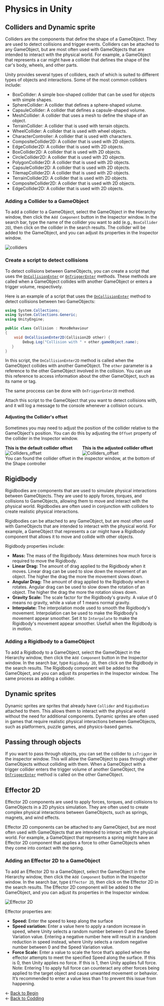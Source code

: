 # Physics in Unity

## Colliders and Dynamic sprite

Colliders are the components that define the shape of a GameObject. They are used to detect collisions and trigger events. Colliders can be attached to any GameObject, but are most often used with GameObjects that are intended to interact with the physical world. For example, a GameObject that represents a car might have a collider that defines the shape of the car's body, wheels, and other parts.

Unity provides several types of colliders, each of which is suited to different types of objects and interactions. Some of the most common colliders include:

- BoxCollider: A simple box-shaped collider that can be used for objects with simple shapes.
- SphereCollider: A collider that defines a sphere-shaped volume.
- CapsuleCollider: A collider that defines a capsule-shaped volume.
- MeshCollider: A collider that uses a mesh to define the shape of an object.
- TerrainCollider: A collider that is used with terrain objects.
- WheelCollider: A collider that is used with wheel objects.
- CharacterController: A collider that is used with characters.
- CompositeCollider2D: A collider that is used with 2D objects.
- EdgeCollider2D: A collider that is used with 2D objects.
- BoxCollider2D: A collider that is used with 2D objects.
- CircleCollider2D: A collider that is used with 2D objects.
- PolygonCollider2D: A collider that is used with 2D objects.
- CapsuleCollider2D: A collider that is used with 2D objects.
- TilemapCollider2D: A collider that is used with 2D objects.
- TerrainCollider2D: A collider that is used with 2D objects.
- CompositeCollider2D: A collider that is used with 2D objects.
- EdgeCollider2D: A collider that is used with 2D objects.

### Adding a Collider to a GameObject

To add a collider to a GameObject, select the GameObject in the Hierarchy window, then click the `Add Component` button in the Inspector window. In the search bar, type the name of the collider you want to add (e.g., `BoxCollider 2D`), then click on the collider in the search results. The collider will be added to the GameObject, and you can adjust its properties in the Inspector window.

![colliders](./assets/colliders.png)


### Create a script to detect collisions

To detect collisions between GameObjects, you can create a script that uses the [`OnCollisionEnter`](./OnCollisionEnter.md) or [`OnTriggerEnter`](./OnTriggerEnter.md) methods. These methods are called when a GameObject collides with another GameObject or enters a trigger volume, respectively.

Here is an example of a script that uses the [`OnCollisionEnter`](./OnCollisionEnter.md) method to detect collisions between two GameObjects:

```csharp
using System.Collections;
using System.Collections.Generic;
using UnityEngine;

public class Collision : MonoBehaviour
{
    void OnCollisionEnter2D(Collision2D other) {
        Debug.Log("Collision with " + other.gameObject.name);
   }
}

```

In this script, the `OnCollisionEnter2D` method is called when the GameObject collides with another GameObject. The `other` parameter is a reference to the other GameObject involved in the collision. You can use this reference to access information about the other GameObject, such as its name or tag.

The same proccess can be done with `OnTriggerEnter2D` method.


 Attach this script to the GameObject that you want to detect collisions with, and it will log a message to the console whenever a collision occurs.

#### Adjusting the Collider's offset

Sometimes you may need to adjust the position of the collider relative to the GameObject's position. You can do this by adjusting the `Offset` property of the collider in the Inspector window.
<div style="float:left;width:50%">
    <b>This is the default collider offset</b>
    <img src="./assets/collider_offset.png" alt="Colliders_offset">
</div>
<div style="float:left;width:50%">
    <b>This is the adjusted collider offset</b> 
    <img src="./assets/adjusted_collider_offset.png" alt="Colliders_offset">
</div>
<div style="clear:both"></div>
You can found the collider offset in the inspector window, at the bottom of the Shape controller

## Rigidbody

Rigidbodies are components that are used to simulate physical interactions between GameObjects. They are used to apply forces, torques, and collisions to GameObjects, allowing them to move and interact with the physical world. Rigidbodies are often used in conjunction with colliders to create realistic physical interactions.

Rigidbodies can be attached to any GameObject, but are most often used with GameObjects that are intended to interact with the physical world. For example, a GameObject that represents a car might have a Rigidbody component that allows it to move and collide with other objects.

Rigidbody properties include:

- **Mass:** The mass of the Rigidbody. Mass determines how much force is required to move the Rigidbody.
- **Linear Drag:** The amount of drag applied to the Rigidbody when it moves. Linear drag can be used to slow down the movement of an object. The higher the drag the more the movement slows down.
- **Angular Drag:** The amount of drag applied to the Rigidbody when it rotates. Angular drag can be used to slow down the rotation of an object. The higher the drag the more the rotation slows down.
- **Gravity Scale:** The scale factor for the Rigidbody's gravity. A value of 0 means no gravity, while a value of 1 means normal gravity.
- **Interpolate:** The interpolation mode used to smooth the Rigidbody's movement. Interpolation can be used to make the Rigidbody's movement appear smoother. Set it to `Interpolate` to make the Rigidbody's movement appear smoother. Usefull when the Rigidbody is in motion.

### Adding a Rigidbody to a GameObject

To add a Rigidbody to a GameObject, select the GameObject in the Hierarchy window, then click the `Add Component` button in the Inspector window. In the search bar, type `Rigidbody 2D`, then click on the Rigidbody in the search results. The Rigidbody component will be added to the GameObject, and you can adjust its properties in the Inspector window. The same process as adding a collider.


## Dynamic sprites

Dynamic sprites are sprites that already have `Collider` and `Rigidbodies` attached to them. This allows them to interact with the physical world without the need for additional components. Dynamic sprites are often used in games that require realistic physical interactions between GameObjects, such as platformers, puzzle games, and physics-based games.

## Passing through objects

If you want to pass through objects, you can set the collider to `isTrigger` in the inspector window. This will allow the GameObject to pass through other GameObjects without colliding with them. When a GameObject with a trigger collider enters the trigger volume of another GameObject, the [`OnTriggerEnter`](./OnTriggerEnter.md) method is called on the other GameObject.

## Effector 2D

Effector 2D components are used to apply forces, torques, and collisions to GameObjects in a 2D physics simulation. They are often used to create complex physical interactions between GameObjects, such as springs, magnets, and wind effects.

Effector 2D components can be attached to any GameObject, but are most often used with GameObjects that are intended to interact with the physical world. For example, a GameObject that represents a spring might have an Effector 2D component that applies a force to other GameObjects when they come into contact with the spring.

### Adding an Effector 2D to a GameObject

To add an Effector 2D to a GameObject, select the GameObject in the Hierarchy window, then click the `Add Component` button in the Inspector window. In the search bar, type `Effector 2D`, then click on the Effector 2D in the search results. The Effector 2D component will be added to the GameObject, and you can adjust its properties in the Inspector window.

![Effector 2D](./assets/effector_2d.png)

Effector properties are:
- **Speed:** Enter the speed to keep along the surface
- **Speed variation:** Enter a value here to apply a random increase in speed, where Unity selects a random number between 0 and the Speed Variation value. Entering a negative number here will result in a random reduction in speed instead, where Unity selects a random negative number between 0 and the Speed Variation value.
- **Force Scale:** Enter a value to scale the force that’s applied when the effector attempts to meet the specified Speed along the surface. If this is 0, then Unity applies no force. If this is 1, then Unity applies full force. Note: Entering 1 to apply full force can counteract any other forces being applied to the target object and cause unwanted movement or behavior. It’s recommended to enter a value less than 1 to prevent this issue from happening.


 &larr; [Back to Begin](./readme.md)\
 &larr; [Back to Codding](./Coding_unity.md)